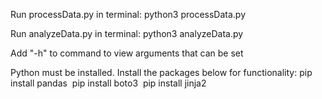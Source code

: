 Run processData.py in terminal: python3 processData.py 

Run analyzeData.py in terminal: python3 analyzeData.py 

Add "-h" to command to view arguments that can be set

Python must be installed. Install the packages below for functionality:
pip install pandas 
pip install boto3 
pip install jinja2 
